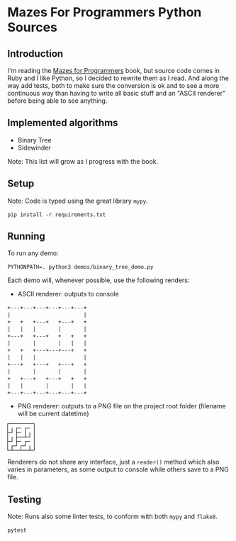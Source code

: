 # Mazes For Programmers Python Sources

## Introduction

I'm reading the [Mazes for Programmers](http://www.mazesforprogrammers.com) book, but source code comes in Ruby and I like Python, so I decided to rewrite them as I read. And along the way add tests, both to make sure the conversion is ok and to see a more continuous way than having to write all basic stuff and an "ASCII renderer" before being able to see anything.

## Implemented algorithms

- Binary Tree
- Sidewinder

Note: This list will grow as I progress with the book.

## Setup

Note: Code is typed using the great library `mypy`.

```
pip install -r requirements.txt
```

## Running

To run any demo:
```
PYTHONPATH=. python3 demos/binary_tree_demo.py
```

Each demo will, whenever possible, use the following renders:

- ASCII renderer: outputs to console
```
+---+---+---+---+---+---+
|                       |
+   +   +---+   +---+   +
|   |   |       |       |
+---+   +---+   +   +   +
|       |       |   |   |
+   +   +---+---+---+   +
|   |   |               |
+---+   +---+   +---+   +
|       |       |       |
+   +---+   +---+   +   +
|   |       |       |   |
+---+---+---+---+---+---+
```

- PNG renderer: outputs to a PNG file on the project root folder (filename will be current datetime)

![](doc/sample_binary_tree.png)


Renderers do not share any interface, just a `render()` method which also varies in parameters, as some output to console while others save to a PNG file.


## Testing

Note: Runs also some linter tests, to conform with both `mypy` and `flake8`.

```
pytest
```
